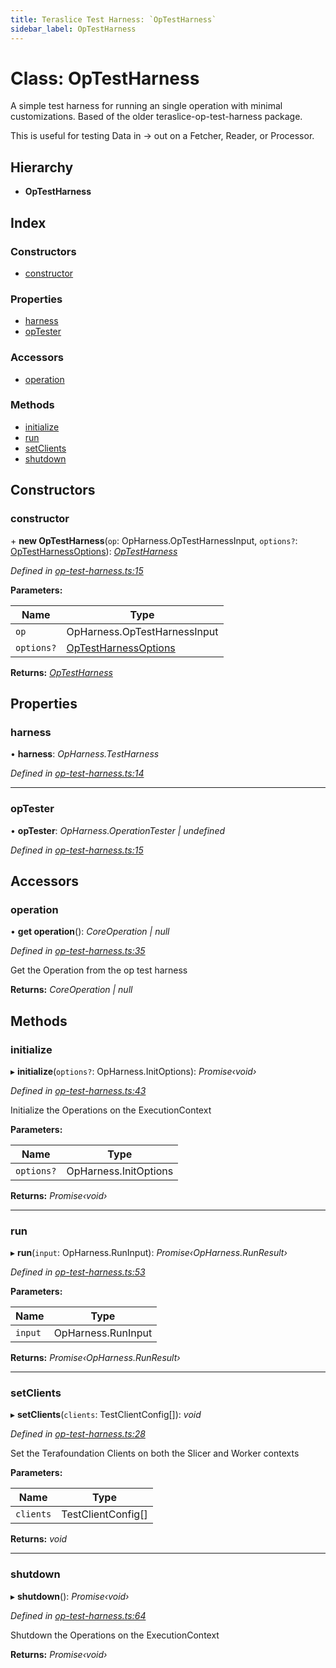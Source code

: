 ```yaml
---
title: Teraslice Test Harness: `OpTestHarness`
sidebar_label: OpTestHarness
---
```


# Class: OpTestHarness

A simple test harness for running an single operation
with minimal customizations. Based of the older
teraslice-op-test-harness package.

This is useful for testing Data in -> out on a Fetcher,
Reader, or Processor.

## Hierarchy

* **OpTestHarness**

## Index

### Constructors

* [constructor](optestharness.md#constructor)

### Properties

* [harness](optestharness.md#harness)
* [opTester](optestharness.md#optester)

### Accessors

* [operation](optestharness.md#operation)

### Methods

* [initialize](optestharness.md#initialize)
* [run](optestharness.md#run)
* [setClients](optestharness.md#setclients)
* [shutdown](optestharness.md#shutdown)

## Constructors

###  constructor

\+ **new OpTestHarness**(`op`: OpHarness.OpTestHarnessInput, `options?`: [OpTestHarnessOptions](../interfaces/optestharnessoptions.md)): *[OpTestHarness](optestharness.md)*

*Defined in [op-test-harness.ts:15](https://github.com/terascope/teraslice/blob/78714a985/packages/teraslice-test-harness/src/op-test-harness.ts#L15)*

**Parameters:**

Name | Type |
------ | ------ |
`op` | OpHarness.OpTestHarnessInput |
`options?` | [OpTestHarnessOptions](../interfaces/optestharnessoptions.md) |

**Returns:** *[OpTestHarness](optestharness.md)*

## Properties

###  harness

• **harness**: *OpHarness.TestHarness*

*Defined in [op-test-harness.ts:14](https://github.com/terascope/teraslice/blob/78714a985/packages/teraslice-test-harness/src/op-test-harness.ts#L14)*

___

###  opTester

• **opTester**: *OpHarness.OperationTester | undefined*

*Defined in [op-test-harness.ts:15](https://github.com/terascope/teraslice/blob/78714a985/packages/teraslice-test-harness/src/op-test-harness.ts#L15)*

## Accessors

###  operation

• **get operation**(): *CoreOperation | null*

*Defined in [op-test-harness.ts:35](https://github.com/terascope/teraslice/blob/78714a985/packages/teraslice-test-harness/src/op-test-harness.ts#L35)*

Get the Operation from the op test harness

**Returns:** *CoreOperation | null*

## Methods

###  initialize

▸ **initialize**(`options?`: OpHarness.InitOptions): *Promise‹void›*

*Defined in [op-test-harness.ts:43](https://github.com/terascope/teraslice/blob/78714a985/packages/teraslice-test-harness/src/op-test-harness.ts#L43)*

Initialize the Operations on the ExecutionContext

**Parameters:**

Name | Type |
------ | ------ |
`options?` | OpHarness.InitOptions |

**Returns:** *Promise‹void›*

___

###  run

▸ **run**(`input`: OpHarness.RunInput): *Promise‹OpHarness.RunResult›*

*Defined in [op-test-harness.ts:53](https://github.com/terascope/teraslice/blob/78714a985/packages/teraslice-test-harness/src/op-test-harness.ts#L53)*

**Parameters:**

Name | Type |
------ | ------ |
`input` | OpHarness.RunInput |

**Returns:** *Promise‹OpHarness.RunResult›*

___

###  setClients

▸ **setClients**(`clients`: TestClientConfig[]): *void*

*Defined in [op-test-harness.ts:28](https://github.com/terascope/teraslice/blob/78714a985/packages/teraslice-test-harness/src/op-test-harness.ts#L28)*

Set the Terafoundation Clients on both
the Slicer and Worker contexts

**Parameters:**

Name | Type |
------ | ------ |
`clients` | TestClientConfig[] |

**Returns:** *void*

___

###  shutdown

▸ **shutdown**(): *Promise‹void›*

*Defined in [op-test-harness.ts:64](https://github.com/terascope/teraslice/blob/78714a985/packages/teraslice-test-harness/src/op-test-harness.ts#L64)*

Shutdown the Operations on the ExecutionContext

**Returns:** *Promise‹void›*
